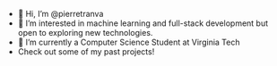 - 👋 Hi, I’m @pierretranva
- 👀 I’m interested in machine learning and full-stack development but open to exploring new technologies.
- 🌱 I’m currently a Computer Science Student at Virginia Tech
- Check out some of my past projects!

<!---
pierretranva/pierretranva is a ✨ special ✨ repository because its `README.md` (this file) appears on your GitHub profile.
You can click the Preview link to take a look at your changes.
--->
